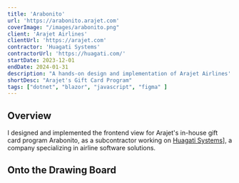 ```yaml
---
title: 'Arabonito'
url: 'https://arabonito.arajet.com'
coverImage: "/images/arabonito.png"
client: 'Arajet Airlines'
clientUrl: 'https://arajet.com'
contractor: 'Huagati Systems'
contractorUrl: 'https://huagati.com/'
startDate: 2023-12-01
endDate: 2024-01-31
description: "A hands-on design and implementation of Arajet Airlines' Gift Card Program in Blazor Server"
shortDesc: "Arajet's Gift Card Program"
tags: ["dotnet", "blazor", "javascript", "figma" ]
---
```


## Overview

I designed and implemented the frontend view for Arajet's in-house gift card program Arabonito, as a subcontractor working on [Huagati Systems](https://huagati.com/)], a company specializing in airline software solutions.

## Onto the Drawing Board

<div class="dual-images">
<img src="">
<em></em>
<img src="">
<em></em>
</div>